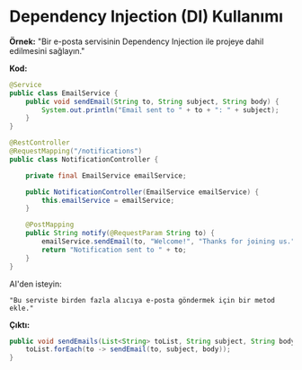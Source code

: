 # Dependency Injection (DI) Kullanımı

**Örnek:**
"Bir e-posta servisinin Dependency Injection ile projeye dahil edilmesini sağlayın."

**Kod:**

```java
@Service
public class EmailService {
    public void sendEmail(String to, String subject, String body) {
        System.out.println("Email sent to " + to + ": " + subject);
    }
}

@RestController
@RequestMapping("/notifications")
public class NotificationController {

    private final EmailService emailService;

    public NotificationController(EmailService emailService) {
        this.emailService = emailService;
    }

    @PostMapping
    public String notify(@RequestParam String to) {
        emailService.sendEmail(to, "Welcome!", "Thanks for joining us.");
        return "Notification sent to " + to;
    }
}
```

AI'den isteyin:

```
"Bu serviste birden fazla alıcıya e-posta göndermek için bir metod ekle."
```

**Çıktı:**

```java
public void sendEmails(List<String> toList, String subject, String body) {
    toList.forEach(to -> sendEmail(to, subject, body));
}
```
